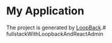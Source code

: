 # My Application

The project is generated by [LoopBack](http://loopback.io).# fullstackWithLoopbackAndReactAdmin

